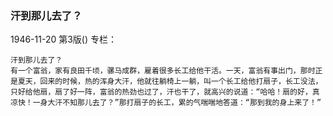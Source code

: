 ### 汗到那儿去了？

1946-11-20
第3版()
专栏：

    汗到那儿去了？
    有一个富翁，家有良田千顷，骡马成群，雇着很多长工给他干活。一天，富翁有事出门，那时正是夏天，回来的时候，热的浑身大汗，他就往躺椅上一躺，叫一个长工给他打扇子，长工没法，只好给他扇，扇了好一阵，富翁的热劲也过了，汗也干了，就高兴的说道：“哈哈！扇的好，真凉快！一身大汗不知那儿去了？”那打扇子的长工，累的气喘喘地答道：“那到我的身上来了！”
